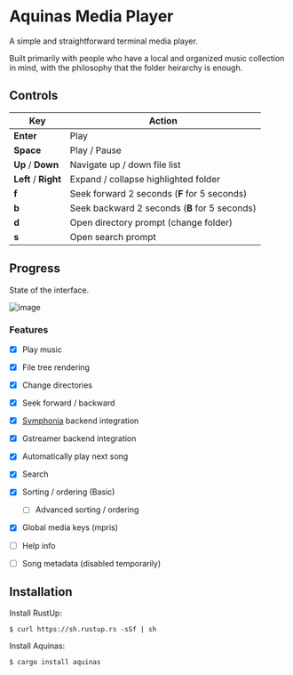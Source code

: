 # Aquinas Media Player

A simple and straightforward terminal media player.

Built primarily with people who have a local and organized music collection in mind, with the philosophy that the folder heirarchy is enough.

## Controls

| **Key** | **Action** |
| --- | ------ |
| **Enter** | Play |
| **Space** | Play / Pause |
| **Up** / **Down** | Navigate up / down file list |
| **Left** / **Right** | Expand / collapse highlighted folder |
| **f** | Seek forward 2 seconds (**F** for 5 seconds) |
| **b** | Seek backward 2 seconds (**B** for 5 seconds) |
| **d** | Open directory prompt (change folder) |
| **s** | Open search prompt |

## Progress

State of the interface.

![image](https://user-images.githubusercontent.com/779390/146649058-0ae0e0bd-536b-4625-8884-0b84d4ff1d39.png)

### Features
- [x] Play music
- [x] File tree rendering
- [x] Change directories
- [x] Seek forward / backward
- [x] [Symphonia](https://github.com/pdeljanov/Symphonia) backend integration
- [x] Gstreamer backend integration
- [x] Automatically play next song
- [x] Search
- [x] Sorting / ordering (Basic)
  - [ ] Advanced sorting / ordering
- [x] Global media keys (mpris)
- [ ] Help info
- [ ] Song metadata (disabled temporarily)



Installation
------------

Install RustUp:

    $ curl https://sh.rustup.rs -sSf | sh

Install Aquinas:

    $ cargo install aquinas
